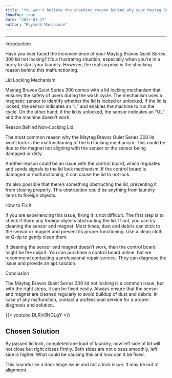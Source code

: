 ```yaml
---
title: "You won't believe the shocking reason behind why your Maytag Bravos Quiet Series 300 lid won't lock! Revealed now!"
ShowToc: true 
date: "2023-01-27"
author: "Raymond Macchione"
---
```

*****
Introduction

Have you ever faced the inconvenience of your Maytag Bravos Quiet Series 300 lid not locking? It’s a frustrating situation, especially when you’re in a hurry to start your laundry. However, the real surprise is the shocking reason behind this malfunctioning.

Lid Locking Mechanism

Maytag Bravos Quiet Series 300 comes with a lid locking mechanism that ensures the safety of users during the wash cycle. The mechanism uses a magnetic sensor to identify whether the lid is locked or unlocked. If the lid is locked, the sensor indicates an “L” and enables the machine to run the cycle. On the other hand, if the lid is unlocked, the sensor indicates an “UL” and the machine doesn’t work.

Reason Behind Non-Locking Lid

The most common reason why the Maytag Bravos Quiet Series 300 lid won’t lock is the malfunctioning of the lid locking mechanism. This could be due to the magnet not aligning with the sensor or the sensor being damaged or dirty.

Another reason could be an issue with the control board, which regulates and sends signals to the lid lock mechanism. If the control board is damaged or malfunctioning, it can cause the lid to not lock.

It’s also possible that there’s something obstructing the lid, preventing it from closing properly. This obstruction could be anything from laundry items to foreign objects.

How to Fix it

If you are experiencing this issue, fixing it is not difficult. The first step is to check if there any foreign objects obstructing the lid. If not, you can try cleaning the sensor and magnet. Most times, dust and debris can stick to the sensor or magnet and prevent its proper functioning. Use a clean cloth or Q-tip to gently clean them.

If cleaning the sensor and magnet doesn’t work, then the control board might be the culprit. You can purchase a control board online, but we recommend contacting a professional repair service. They can diagnose the issue and provide an apt solution.

Conclusion

The Maytag Bravos Quiet Series 300 lid not locking is a common issue, but with the right steps, it can be fixed easily. Always ensure that the sensor and magnet are cleaned regularly to avoid buildup of dust and debris. In case of any malfunction, contact a professional service for a proper diagnosis and solution.

{{< youtube DLRlv9NGLgY >}} 



## Chosen Solution
 By passed lid lock, completed one load of laundry, now left side of lid will not close but right closes firmly. Both sides are not closes smoothly, left side is higher. What could be causing this and how can it be fixed.

 This sounds like a door hinge issue and not a lock issue.  It may be out of alignment .




